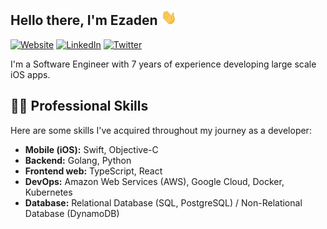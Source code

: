 <h2> Hello there, I'm Ezaden <img src="https://raw.githubusercontent.com/ABSphreak/ABSphreak/master/gifs/Hi.gif" height="25px"></h2>

[
![Website](https://img.shields.io/badge/Website-CC5500?style=for-the-badge&logo=&logoColor=white)](http://ezaden.com/) [ ![LinkedIn](https://img.shields.io/badge/LinkedIn-4682B4?style=for-the-badge&logo=linkedin&logoColor=white)](https://www.linkedin.com/in/ezaden/) [![Twitter](https://img.shields.io/badge/Twitter-1E90FF?style=for-the-badge&logo=twitter&logoColor=white)](https://twitter.com/3zadeens)

I'm a Software Engineer with 7 years of experience developing large scale iOS apps.

## 👨‍💻 Professional Skills
Here are some skills I've acquired throughout my journey as a developer:
-  **Mobile (iOS):**  Swift, Objective-C
-  **Backend:**  Golang, Python
-  **Frontend web:** TypeScript, React
-  **DevOps:**  Amazon Web Services (AWS), Google Cloud, Docker, Kubernetes
-  **Database:** Relational Database (SQL, PostgreSQL) / Non-Relational Database (DynamoDB)
